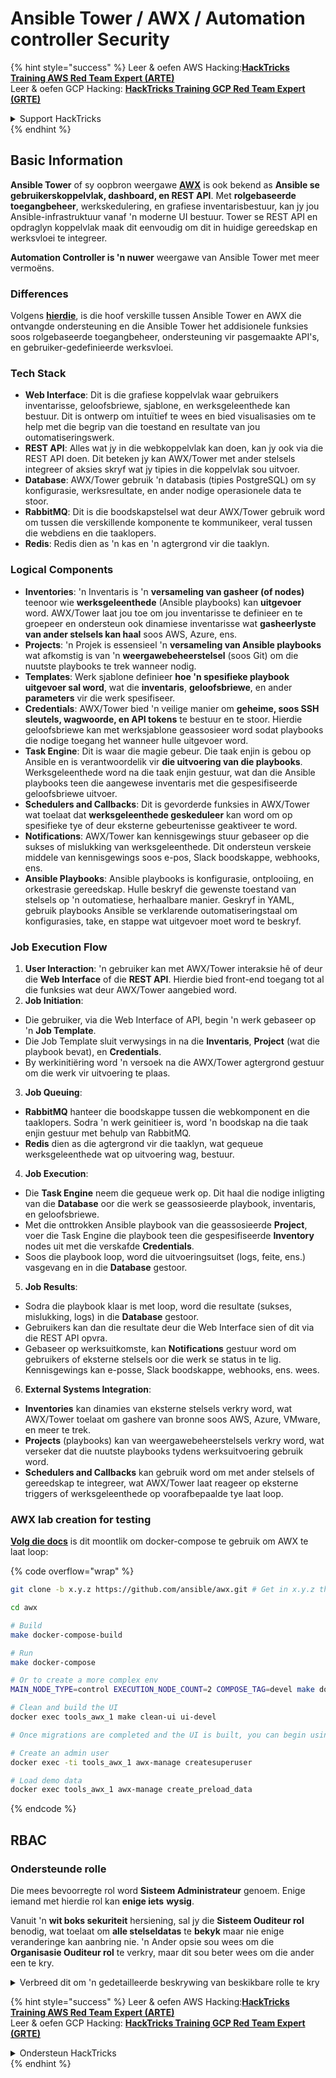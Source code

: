 # Ansible Tower / AWX / Automation controller Security

{% hint style="success" %}
Leer & oefen AWS Hacking:<img src="../.gitbook/assets/image (1) (1).png" alt="" data-size="line">[**HackTricks Training AWS Red Team Expert (ARTE)**](https://training.hacktricks.xyz/courses/arte)<img src="../.gitbook/assets/image (1) (1).png" alt="" data-size="line">\
Leer & oefen GCP Hacking: <img src="../.gitbook/assets/image (2).png" alt="" data-size="line">[**HackTricks Training GCP Red Team Expert (GRTE)**<img src="../.gitbook/assets/image (2).png" alt="" data-size="line">](https://training.hacktricks.xyz/courses/grte)

<details>

<summary>Support HackTricks</summary>

* Kyk na die [**subskripsie planne**](https://github.com/sponsors/carlospolop)!
* **Sluit aan by die** 💬 [**Discord groep**](https://discord.gg/hRep4RUj7f) of die [**telegram groep**](https://t.me/peass) of **volg** ons op **Twitter** 🐦 [**@hacktricks\_live**](https://twitter.com/hacktricks\_live)**.**
* **Deel hacking truuks deur PR's in te dien na die** [**HackTricks**](https://github.com/carlospolop/hacktricks) en [**HackTricks Cloud**](https://github.com/carlospolop/hacktricks-cloud) github repos.

</details>
{% endhint %}

## Basic Information

**Ansible Tower** of sy oopbron weergawe [**AWX**](https://github.com/ansible/awx) is ook bekend as **Ansible se gebruikerskoppelvlak, dashboard, en REST API**. Met **rolgebaseerde toegangbeheer**, werkskedulering, en grafiese inventarisbestuur, kan jy jou Ansible-infrastruktuur vanaf 'n moderne UI bestuur. Tower se REST API en opdraglyn koppelvlak maak dit eenvoudig om dit in huidige gereedskap en werksvloei te integreer.

**Automation Controller is 'n nuwer** weergawe van Ansible Tower met meer vermoëns.

### Differences

Volgens [**hierdie**](https://blog.devops.dev/ansible-tower-vs-awx-under-the-hood-65cfec78db00), is die hoof verskille tussen Ansible Tower en AWX die ontvangde ondersteuning en die Ansible Tower het addisionele funksies soos rolgebaseerde toegangbeheer, ondersteuning vir pasgemaakte API's, en gebruiker-gedefinieerde werksvloei.

### Tech Stack

* **Web Interface**: Dit is die grafiese koppelvlak waar gebruikers inventarisse, geloofsbriewe, sjablone, en werksgeleenthede kan bestuur. Dit is ontwerp om intuïtief te wees en bied visualisasies om te help met die begrip van die toestand en resultate van jou outomatiseringswerk.
* **REST API**: Alles wat jy in die webkoppelvlak kan doen, kan jy ook via die REST API doen. Dit beteken jy kan AWX/Tower met ander stelsels integreer of aksies skryf wat jy tipies in die koppelvlak sou uitvoer.
* **Database**: AWX/Tower gebruik 'n databasis (tipies PostgreSQL) om sy konfigurasie, werksresultate, en ander nodige operasionele data te stoor.
* **RabbitMQ**: Dit is die boodskapstelsel wat deur AWX/Tower gebruik word om tussen die verskillende komponente te kommunikeer, veral tussen die webdiens en die taaklopers.
* **Redis**: Redis dien as 'n kas en 'n agtergrond vir die taaklyn.

### Logical Components

* **Inventories**: 'n Inventaris is 'n **versameling van gasheer (of nodes)** teenoor wie **werksgeleenthede** (Ansible playbooks) kan **uitgevoer** word. AWX/Tower laat jou toe om jou inventarisse te definieer en te groepeer en ondersteun ook dinamiese inventarisse wat **gasheerlyste van ander stelsels kan haal** soos AWS, Azure, ens.
* **Projects**: 'n Projek is essensieel 'n **versameling van Ansible playbooks** wat afkomstig is van 'n **weergawebeheerstelsel** (soos Git) om die nuutste playbooks te trek wanneer nodig.
* **Templates**: Werk sjablone definieer **hoe 'n spesifieke playbook uitgevoer sal word**, wat die **inventaris**, **geloofsbriewe**, en ander **parameters** vir die werk spesifiseer.
* **Credentials**: AWX/Tower bied 'n veilige manier om **geheime, soos SSH sleutels, wagwoorde, en API tokens** te bestuur en te stoor. Hierdie geloofsbriewe kan met werksjablone geassosieer word sodat playbooks die nodige toegang het wanneer hulle uitgevoer word.
* **Task Engine**: Dit is waar die magie gebeur. Die taak enjin is gebou op Ansible en is verantwoordelik vir **die uitvoering van die playbooks**. Werksgeleenthede word na die taak enjin gestuur, wat dan die Ansible playbooks teen die aangewese inventaris met die gespesifiseerde geloofsbriewe uitvoer.
* **Schedulers and Callbacks**: Dit is gevorderde funksies in AWX/Tower wat toelaat dat **werksgeleenthede geskeduleer** kan word om op spesifieke tye of deur eksterne gebeurtenisse geaktiveer te word.
* **Notifications**: AWX/Tower kan kennisgewings stuur gebaseer op die sukses of mislukking van werksgeleenthede. Dit ondersteun verskeie middele van kennisgewings soos e-pos, Slack boodskappe, webhooks, ens.
* **Ansible Playbooks**: Ansible playbooks is konfigurasie, ontplooiing, en orkestrasie gereedskap. Hulle beskryf die gewenste toestand van stelsels op 'n outomatiese, herhaalbare manier. Geskryf in YAML, gebruik playbooks Ansible se verklarende outomatiseringstaal om konfigurasies, take, en stappe wat uitgevoer moet word te beskryf.

### Job Execution Flow

1. **User Interaction**: 'n gebruiker kan met AWX/Tower interaksie hê of deur die **Web Interface** of die **REST API**. Hierdie bied front-end toegang tot al die funksies wat deur AWX/Tower aangebied word.
2. **Job Initiation**:
* Die gebruiker, via die Web Interface of API, begin 'n werk gebaseer op 'n **Job Template**.
* Die Job Template sluit verwysings in na die **Inventaris**, **Project** (wat die playbook bevat), en **Credentials**.
* By werkinitiëring word 'n versoek na die AWX/Tower agtergrond gestuur om die werk vir uitvoering te plaas.
3. **Job Queuing**:
* **RabbitMQ** hanteer die boodskappe tussen die webkomponent en die taaklopers. Sodra 'n werk geinitieer is, word 'n boodskap na die taak enjin gestuur met behulp van RabbitMQ.
* **Redis** dien as die agtergrond vir die taaklyn, wat gequeue werksgeleenthede wat op uitvoering wag, bestuur.
4. **Job Execution**:
* Die **Task Engine** neem die gequeue werk op. Dit haal die nodige inligting van die **Database** oor die werk se geassosieerde playbook, inventaris, en geloofsbriewe.
* Met die onttrokken Ansible playbook van die geassosieerde **Project**, voer die Task Engine die playbook teen die gespesifiseerde **Inventory** nodes uit met die verskafde **Credentials**.
* Soos die playbook loop, word die uitvoeringsuitset (logs, feite, ens.) vasgevang en in die **Database** gestoor.
5. **Job Results**:
* Sodra die playbook klaar is met loop, word die resultate (sukses, mislukking, logs) in die **Database** gestoor.
* Gebruikers kan dan die resultate deur die Web Interface sien of dit via die REST API opvra.
* Gebaseer op werksuitkomste, kan **Notifications** gestuur word om gebruikers of eksterne stelsels oor die werk se status in te lig. Kennisgewings kan e-posse, Slack boodskappe, webhooks, ens. wees.
6. **External Systems Integration**:
* **Inventories** kan dinamies van eksterne stelsels verkry word, wat AWX/Tower toelaat om gashere van bronne soos AWS, Azure, VMware, en meer te trek.
* **Projects** (playbooks) kan van weergawebeheerstelsels verkry word, wat verseker dat die nuutste playbooks tydens werksuitvoering gebruik word.
* **Schedulers and Callbacks** kan gebruik word om met ander stelsels of gereedskap te integreer, wat AWX/Tower laat reageer op eksterne triggers of werksgeleenthede op voorafbepaalde tye laat loop.

### AWX lab creation for testing

[**Volg die docs**](https://github.com/ansible/awx/blob/devel/tools/docker-compose/README.md) is dit moontlik om docker-compose te gebruik om AWX te laat loop:

{% code overflow="wrap" %}
```bash
git clone -b x.y.z https://github.com/ansible/awx.git # Get in x.y.z the latest release version

cd awx

# Build
make docker-compose-build

# Run
make docker-compose

# Or to create a more complex env
MAIN_NODE_TYPE=control EXECUTION_NODE_COUNT=2 COMPOSE_TAG=devel make docker-compose

# Clean and build the UI
docker exec tools_awx_1 make clean-ui ui-devel

# Once migrations are completed and the UI is built, you can begin using AWX. The UI can be reached in your browser at https://localhost:8043/#/home, and the API can be found at https://localhost:8043/api/v2.

# Create an admin user
docker exec -ti tools_awx_1 awx-manage createsuperuser

# Load demo data
docker exec tools_awx_1 awx-manage create_preload_data
```
{% endcode %}

## RBAC

### Ondersteunde rolle

Die mees bevoorregte rol word **Sisteem Administrateur** genoem. Enige iemand met hierdie rol kan **enige iets** **wysig**.

Vanuit 'n **wit boks sekuriteit** hersiening, sal jy die **Sisteem Ouditeur rol** benodig, wat toelaat om **alle stelseldatas** te **bekyk** maar nie enige veranderinge kan aanbring nie. 'n Ander opsie sou wees om die **Organisasie Ouditeur rol** te verkry, maar dit sou beter wees om die ander een te kry.

<details>

<summary>Verbreed dit om 'n gedetailleerde beskrywing van beskikbare rolle te kry</summary>

1. **Sisteem Administrateur**:
* Dit is die supergebruiker rol met toestemmings om toegang te verkry en enige hulpbron in die stelsel te wysig.
* Hulle kan alle organisasies, spanne, projekte, inventarisse, werksjablone, ens. bestuur.
2. **Sisteem Ouditeur**:
* Gebruikers met hierdie rol kan alle stelseldatas bekijk maar nie enige veranderinge aanbring nie.
* Hierdie rol is ontwerp vir nakoming en toesig.
3. **Organisasie Rolle**:
* **Admin**: Volle beheer oor die organisasie se hulpbronne.
* **Ouditeur**: Slegs lees toegang tot die organisasie se hulpbronne.
* **Lid**: Basiese lidmaatskap in 'n organisasie sonder enige spesifieke toestemmings.
* **Voer uit**: Kan werksjablone binne die organisasie uitvoer.
* **Lees**: Kan die organisasie se hulpbronne bekijk.
4. **Projekt Rolle**:
* **Admin**: Kan die projek bestuur en wysig.
* **Gebruik**: Kan die projek in 'n werksjabloon gebruik.
* **Opdateer**: Kan die projek opdateer met SCM (bronbeheer).
5. **Inventaris Rolle**:
* **Admin**: Kan die inventaris bestuur en wysig.
* **Ad Hoc**: Kan ad hoc opdragte op die inventaris uitvoer.
* **Opdateer**: Kan die inventarisbron opdateer.
* **Gebruik**: Kan die inventaris in 'n werksjabloon gebruik.
* **Lees**: Slegs lees toegang.
6. **Werksjabloon Rolle**:
* **Admin**: Kan die werksjabloon bestuur en wysig.
* **Voer uit**: Kan die werk uitvoer.
* **Lees**: Slegs lees toegang.
7. **Geloofsbriewe Rolle**:
* **Admin**: Kan die geloofsbriewe bestuur en wysig.
* **Gebruik**: Kan die geloofsbriewe in werksjablone of ander relevante hulpbronne gebruik.
* **Lees**: Slegs lees toegang.
8. **Span Rolle**:
* **Lid**: Deel van die span maar sonder enige spesifieke toestemmings.
* **Admin**: Kan die span se lede en geassosieerde hulpbronne bestuur.
9. **Werkvloei Rolle**:
* **Admin**: Kan die werkvloei bestuur en wysig.
* **Voer uit**: Kan die werkvloei uitvoer.
* **Lees**: Slegs lees toegang.

</details>

{% hint style="success" %}
Leer & oefen AWS Hacking:<img src="../.gitbook/assets/image (1) (1).png" alt="" data-size="line">[**HackTricks Training AWS Red Team Expert (ARTE)**](https://training.hacktricks.xyz/courses/arte)<img src="../.gitbook/assets/image (1) (1).png" alt="" data-size="line">\
Leer & oefen GCP Hacking: <img src="../.gitbook/assets/image (2).png" alt="" data-size="line">[**HackTricks Training GCP Red Team Expert (GRTE)**<img src="../.gitbook/assets/image (2).png" alt="" data-size="line">](https://training.hacktricks.xyz/courses/grte)

<details>

<summary>Ondersteun HackTricks</summary>

* Kyk na die [**subskripsie planne**](https://github.com/sponsors/carlospolop)!
* **Sluit aan by die** 💬 [**Discord groep**](https://discord.gg/hRep4RUj7f) of die [**telegram groep**](https://t.me/peass) of **volg** ons op **Twitter** 🐦 [**@hacktricks\_live**](https://twitter.com/hacktricks\_live)**.**
* **Deel hacking truuks deur PRs in te dien na die** [**HackTricks**](https://github.com/carlospolop/hacktricks) en [**HackTricks Cloud**](https://github.com/carlospolop/hacktricks-cloud) github repos.

</details>
{% endhint %}
